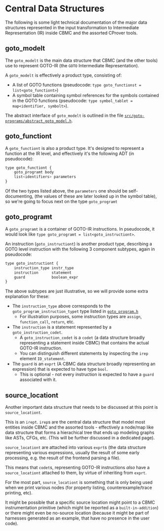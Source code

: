 # Central Data Structures

The following is some light technical documentation of the major data structures
represented in the input transformation to Intermediate Representation (IR) inside
CBMC and the assorted CProver tools.

## goto_modelt

The `goto_modelt` is the main data structure that CBMC (and the other tools) use to
represent GOTO-IR (the `GOTO` Intermediate Representation).

A `goto_modelt` is effectively a product type, consisting of:

* A list of GOTO functions (pseudocode: `type goto_functionst = list<goto_functiont>`)
* A symbol table containing symbol references for the symbols contained in the
  GOTO functions (pseudocode: `type symbol_tablet = map<identifier, symbolt>`).

The abstract interface of `goto_modelt` is outlined in the file
[`src/goto-programs/abstract_goto_model.h`](../../src/goto-programs/abstract_goto_model.h).

## goto_functiont

A `goto_functiont` is also a product type. It's designed to represent a function
at the IR level, and effectively it's the following ADT (in pseudocode):

```js
type goto_functiont {
    goto_programt body
    list<identifiers> parameters
}
```

Of the two types listed above, the `parameters` one should be self-documenting,
(the values of these are later looked up in the symbol table), so we're going to
focus next on the type `goto_programt`

## goto_programt

A `goto_programt` is a container of GOTO-IR instructions. In pseudocode, it would
look like `type goto_programt = list<goto_instructiont>`.

An instruction (`goto_instructiont`) is another product type, describing a GOTO level
instruction with the following 3 component subtypes, again in pseudocode:

```js
type goto_instructiont {
    instruction_type instr_type
    instruction      statement
    guard            boolean_expr
}
```

The above subtypes are just illustrative, so we will provide some extra explanation for
these:

* The `instruction_type` above corresponds to the `goto_program_instruction_typet` type
  listed in [`goto_program.h`](../../src/goto-programs/goto_program.h)
  * For illustration purposes, some instruction types are `assign`, `function_call`, `return`,
    etc.
* The `instruction` is a statement represented by a `goto_instruction_codet`.
  * A `goto_instruction_codet` is a `codet` (a data structure broadly representing a statement
    inside CBMC) that contains the actual GOTO-IR instruction.
  * You can distinguish different statements by inspecting the `irep` element `ID_statement`.
* The `guard` is an `exprt` (A CBMC data structure broadly representing an expression)
  that is expected to have type `bool`.
  * This is optional - not every instruction is expected to have a `guard` associated with it.

## source_locationt

Another important data structure that needs to be discussed at this point is
`source_locationt`.

This is an `irept`. `irep`s are the central data structure that model most entities inside
CBMC and the assorted tools - effectively a node/map like data structure that forms a hierachical
tree that ends up modeling graphs like ASTs, CFGs, etc. (This will be further discussed in
a dedicated page).

`source_locationt` are attached into various `exprt`s (the data structure representing
various expressions, usually the result of some early processing, e.g. the result of the
frontend parsing a file).

This means that `codet`s, representing GOTO-IR instructions *also* have a `source_locationt`
attached to them, by virtue of inheriting from `exprt`.

For the most part, `source_locationt` is something that is only being used when we print
various nodes (for property listing, counterexample/trace printing, etc).

It might be possible that a specific source location might point to a CBMC instrumentation
primitive (which might be reported as a `built-in-addition`) or there might even be no-source
location (because it might be part of harnesses generated as an example, that have no presence
in the user code).
